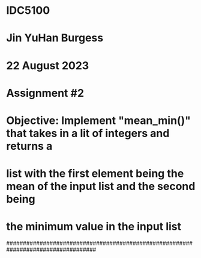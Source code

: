 # IDC5100
# Jin YuHan Burgess
# 22 August 2023
# Assignment #2

# Objective: Implement "mean_min()" that takes in a lit of integers and returns a
# list with the first element being the mean of the input list and the second being
# the minimum value in the input list

###################################################################################
